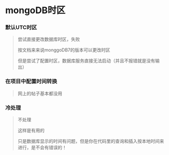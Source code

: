 # mongoDB时区

### 默认UTC时区

> 尝试直接更改数据库时区，失败
>
> 按文档来来说monggoDB7的版本可以更改时区
>
> 但是尝试了配置时区，数据库服务直接无法启动（并且不报错就是没有输出）

### 在项目中配置时间转换

> 网上的帖子基本都没用

### 冷处理

> 不处理
>
> 这样是有用的
>
> 只是数据库显示的时间有问题，但是你在代码里的查询和插入按本地时间来进行，是不会有错误的！